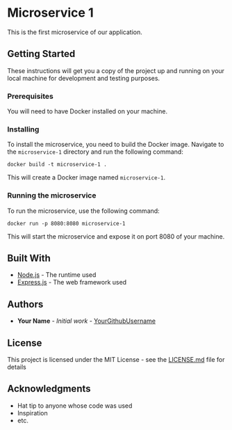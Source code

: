 # Microservice 1

This is the first microservice of our application.

## Getting Started

These instructions will get you a copy of the project up and running on your local machine for development and testing purposes.

### Prerequisites

You will need to have Docker installed on your machine.

### Installing

To install the microservice, you need to build the Docker image. Navigate to the `microservice-1` directory and run the following command:

```
docker build -t microservice-1 .
```

This will create a Docker image named `microservice-1`.

### Running the microservice

To run the microservice, use the following command:

```
docker run -p 8080:8080 microservice-1
```

This will start the microservice and expose it on port 8080 of your machine.

## Built With

* [Node.js](https://nodejs.org/) - The runtime used
* [Express.js](https://expressjs.com/) - The web framework used

## Authors

* **Your Name** - *Initial work* - [YourGithubUsername](https://github.com/YourGithubUsername)

## License

This project is licensed under the MIT License - see the [LICENSE.md](LICENSE.md) file for details

## Acknowledgments

* Hat tip to anyone whose code was used
* Inspiration
* etc.